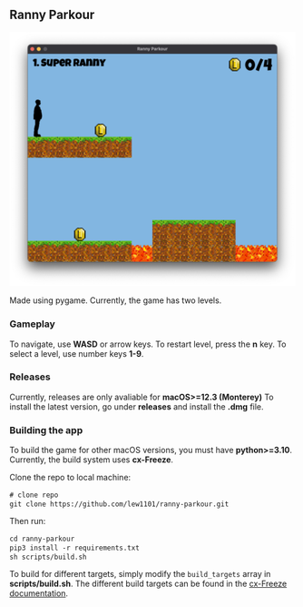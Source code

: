 ## Ranny Parkour
![screenshot](screenshot.png)

Made using pygame.
Currently, the game has two levels.

### Gameplay
To navigate, use **WASD** or arrow keys.
To restart level, press the **n** key.
To select a level, use number keys **1-9**.

### Releases

Currently, releases are only avaliable for **macOS>=12.3 (Monterey)**
To install the latest version, go under **releases** and install the **.dmg** file. 

### Building the app 
To build the game for other macOS versions, you must have **python>=3.10**. 
Currently, the build system uses **cx-Freeze**. 

Clone the repo to local machine:
```
# clone repo
git clone https://github.com/lew1101/ranny-parkour.git
```
Then run:
```
cd ranny-parkour
pip3 install -r requirements.txt
sh scripts/build.sh
```

To build for different targets, simply modify the `build_targets` array in **scripts/build.sh**. The different build targets can be found in the [cx-Freeze documentation](https://cx-freeze.readthedocs.io/en/latest/setup_script.html).